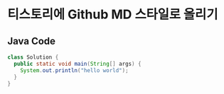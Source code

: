 # 티스토리에 Github MD 스타일로 올리기

## Java Code

```java
class Solution {
  public static void main(String[] args) {
    System.out.println("hello world");
  }
}
```
